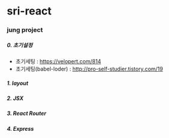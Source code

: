 # sri-react
### jung project

##### 0. 초기설정
 - 초기세팅 : https://velopert.com/814
 - 초기세팅(babel-loder) : http://pro-self-studier.tistory.com/19
##### 1. layout
##### 2. JSX
##### 3. React Router
##### 4. Express